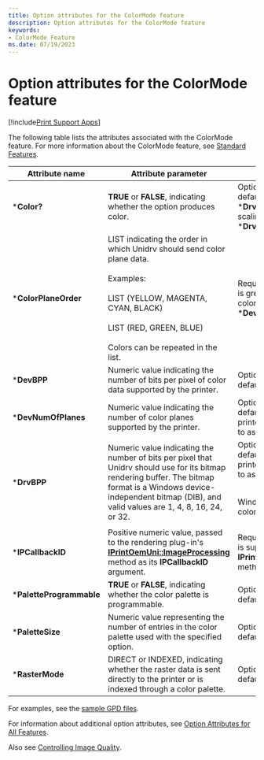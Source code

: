 ```yaml
---
title: Option attributes for the ColorMode feature
description: Option attributes for the ColorMode feature
keywords:
- ColorMode Feature
ms.date: 07/19/2023
---
```


# Option attributes for the ColorMode feature

[!include[Print Support Apps](../includes/print-support-apps.md)]

The following table lists the attributes associated with the ColorMode feature. For more information about the ColorMode feature, see [Standard Features](standard-features.md).

| Attribute name | Attribute parameter | Comments |
|--|--|--|
| \***Color?** | **TRUE** or **FALSE**, indicating whether the option produces color. | Optional. If not specified, the default value is **TRUE** for \***DrvBPP** > 1. To create gray scaling, set to **FALSE** with \***DrvBPP** > 1. |
| \***ColorPlaneOrder** | LIST indicating the order in which Unidrv should send color plane data.<br><br>Examples:<br><br>LIST (YELLOW, MAGENTA, CYAN, BLACK)<br><br>LIST (RED, GREEN, BLUE)<br><br>Colors can be repeated in the list. | Required if \***DevNumOfPlanes** is greater than 1. The number of colors specified must equal \***DevNumOfPlanes**. |
| \***DevBPP** | Numeric value indicating the number of bits per pixel of color data supported by the printer. | Optional. If not specified, the default value is 1. |
| \***DevNumOfPlanes** | Numeric value indicating the number of color planes supported by the printer. | Optional. If not specified, the default value is 1. (For color printers, a value of 1 is referred to as pixel mode.) |
| \***DrvBPP** | Numeric value indicating the number of bits per pixel that Unidrv should use for its bitmap rendering buffer. The bitmap format is a Windows device-independent bitmap (DIB), and valid values are 1, 4, 8, 16, 24, or 32. | Optional. If not specified, the default value is 1. (For color printers, a value of 1 is referred to as "planar mode".)<br><br><p>Windows DIBs always use one color plane. |
| \***IPCallbackID** | Positive numeric value, passed to the rendering plug-in's [**IPrintOemUni::ImageProcessing**](/windows-hardware/drivers/ddi/prcomoem/nf-prcomoem-iprintoemuni-imageprocessing) method as its **IPCallbackID** argument. | Required if a [rendering plug-in](rendering-plug-ins.md) is supplied that contains an **IPrintOemUn::ImageProcessing** method. |
| \***PaletteProgrammable** | **TRUE** or **FALSE**, indicating whether the color palette is programmable. | Optional. If not specified, the default value is **FALSE**. |
| \***PaletteSize** | Numeric value representing the number of entries in the color palette used with the specified option. | Optional. If not specified, the default value is 2. |
| \***RasterMode** | DIRECT or INDEXED, indicating whether the raster data is sent directly to the printer or is indexed through a color palette. | Optional. If not specified, the default value is INDEXED. |

For examples, see the [sample GPD files](sample-gpd-files.md).

For information about additional option attributes, see [Option Attributes for All Features](option-attributes-for-all-features.md).

Also see [Controlling Image Quality](controlling-image-quality.md).
